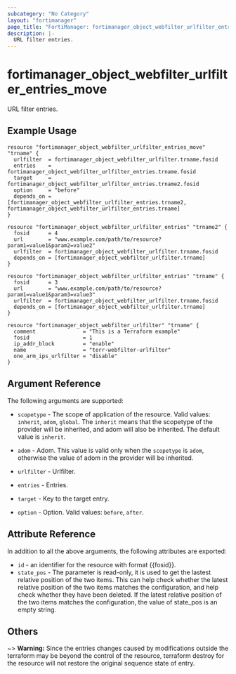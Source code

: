 ```yaml
---
subcategory: "No Category"
layout: "fortimanager"
page_title: "FortiManager: fortimanager_object_webfilter_urlfilter_entries_move"
description: |-
  URL filter entries.
---
```


# fortimanager_object_webfilter_urlfilter_entries_move
URL filter entries.

## Example Usage

```hcl
resource "fortimanager_object_webfilter_urlfilter_entries_move" "trname" {
  urlfilter  = fortimanager_object_webfilter_urlfilter.trname.fosid
  entries    = fortimanager_object_webfilter_urlfilter_entries.trname.fosid
  target     = fortimanager_object_webfilter_urlfilter_entries.trname2.fosid
  option     = "before"
  depends_on = [fortimanager_object_webfilter_urlfilter_entries.trname2, fortimanager_object_webfilter_urlfilter_entries.trname]
}

resource "fortimanager_object_webfilter_urlfilter_entries" "trname2" {
  fosid      = 4
  url        = "www.example.com/path/to/resource?param1=value1&param2=value2"
  urlfilter  = fortimanager_object_webfilter_urlfilter.trname.fosid
  depends_on = [fortimanager_object_webfilter_urlfilter.trname]
}

resource "fortimanager_object_webfilter_urlfilter_entries" "trname" {
  fosid      = 3
  url        = "www.example.com/path/to/resource?param1=value1&param3=value3"
  urlfilter  = fortimanager_object_webfilter_urlfilter.trname.fosid
  depends_on = [fortimanager_object_webfilter_urlfilter.trname]
}

resource "fortimanager_object_webfilter_urlfilter" "trname" {
  comment               = "This is a Terraform example"
  fosid                 = 1
  ip_addr_block         = "enable"
  name                  = "terr-webfilter-urlfilter"
  one_arm_ips_urlfilter = "disable"
}
```

## Argument Reference


The following arguments are supported:

* `scopetype` - The scope of application of the resource. Valid values: `inherit`, `adom`, `global`. The `inherit` means that the scopetype of the provider will be inherited, and adom will also be inherited. The default value is `inherit`.
* `adom` - Adom. This value is valid only when the `scopetype` is `adom`, otherwise the value of adom in the provider will be inherited.
* `urlfilter` - Urlfilter.
* `entries` - Entries.

* `target` - Key to the target entry.
* `option` - Option. Valid values: `before`, `after`.


## Attribute Reference

In addition to all the above arguments, the following attributes are exported:
* `id` - an identifier for the resource with format {{fosid}}.
* `state_pos` - The parameter is read-only, it is used to get the lastest relative position of the two items. This can help check whether the latest relative position of the two items matches the configuration, and help check whether they have been deleted. If the latest relative position of the two items matches the configuration, the value of state_pos is an empty string.

## Others

~> **Warning:** Since the entries changes caused by modifications outside the terraform may be beyond the control of the resource, terraform destroy for the resource will not restore the original sequence state of entry.
